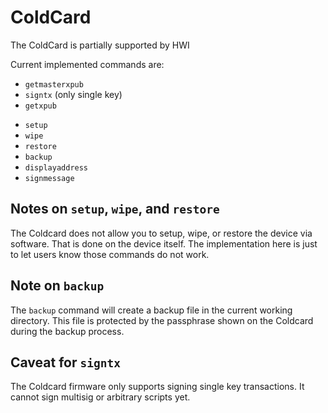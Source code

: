 # ColdCard

The ColdCard is partially supported by HWI

Current implemented commands are:

* `getmasterxpub`
* `signtx` (only single key)
* `getxpub`
- `setup`
- `wipe`
- `restore`
- `backup`
- `displayaddress`
- `signmessage`

## Notes on `setup`, `wipe`, and `restore`

The Coldcard does not allow you to setup, wipe, or restore the device via software. That is done on the device itself. The implementation here is just to let users know those commands do not work.

## Note on `backup`

The `backup` command will create a backup file in the current working directory. This file is protected by the passphrase shown on the Coldcard during the backup process.

## Caveat for `signtx`

The Coldcard firmware only supports signing single key transactions. It cannot sign multisig or arbitrary scripts yet.
